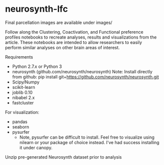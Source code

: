 # neurosynth-lfc
Final parcellation images are available under images/

Follow along the Clustering, Coactivation, and Functional preference profiles notebooks to recreate analyses, results and visualizations from the article. These notebooks are intended to allow researchers to easily perform similar analyses on other brain areas of interest.

Requirements

- Python 2.7.x or Python 3
- neurosynth (github.com/neurosynth/neurosynth)
 Note: Install directly from github: pip install git+https://github.com/neurosynth/neurosynth.git
- Scipy/Numpy
- scikit-learn
- joblib 0.10
- nibabel 2.x
- fastcluster

For visualization:

- pandas
- seaborn
- pysurfer
  - Note, pysurfer can be difficult to install. Feel free to visualize using nilearn or your package of choice instead. I've had success installing it under canopy.

Unzip pre-generated Neurosynth dataset prior to analysis
